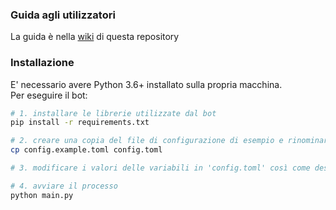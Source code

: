 ### Guida agli utilizzatori

La guida è nella [wiki](https://github.com/zeroone2numeral2/bbr-staff-bot/wiki) di questa repository

### Installazione

E' necessario avere Python 3.6+ installato sulla propria macchina.  
Per eseguire il bot:

```bash
# 1. installare le librerie utilizzate dal bot
pip install -r requirements.txt

# 2. creare una copia del file di configurazione di esempio e rinominarla in 'config.toml'
cp config.example.toml config.toml

# 3. modificare i valori delle variabili in 'config.toml' così come descritto nei commenti del file

# 4. avviare il processo
python main.py
```

